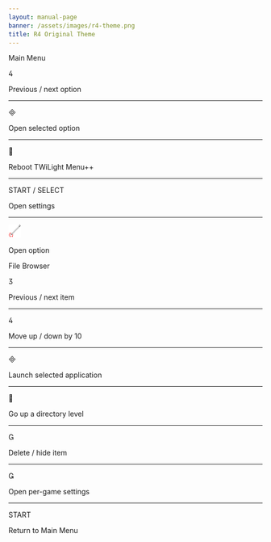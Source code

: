 ```yaml
---
layout: manual-page
banner: /assets/images/r4-theme.png
title: R4 Original Theme
---
```


<div id="main-menu" class="section-title">Main Menu</div>
<div class="section-body">
	<div class="button-action-group">
		<p class="button-action button">&#xE07E;</p>
		<p class="button-action-text">Previous / next option</p>
	</div>
	<hr>
	<div class="button-action-group">
		<p class="button-action button">&#xE000;</p>
		<p class="button-action-text">Open selected option</p>
	</div>
	<hr>
	<div class="button-action-group">
		<p class="button-action button">&#xE001;</p>
		<p class="button-action-text">Reboot TWiLight Menu++</p>
	</div>
	<hr>
	<div class="button-action-group">
		<p class="button-action">START / SELECT</p>
		<p class="button-action-text">Open settings</p>
	</div>
	<hr>
	<div class="button-action-group">
		<p class="button-action"><img src="/assets/images/tap.png"></p>
		<p class="button-action-text">Open option</p>
	</div>
</div>

<div id="file-browser" class="section-title">File Browser</div>
<div class="section-body">
	<div class="button-action-group">
		<p class="button-action button">&#xE07D;</p>
		<p class="button-action-text">Previous / next item</p>
	</div>
	<hr>
	<div class="button-action-group">
		<p class="button-action button">&#xE07E;</p>
		<p class="button-action-text">Move up / down by 10</p>
	</div>
	<hr>
	<div class="button-action-group">
		<p class="button-action button">&#xE000;</p>
		<p class="button-action-text">Launch selected application</p>
	</div>
	<hr>
	<div class="button-action-group">
		<p class="button-action button">&#xE001;</p>
		<p class="button-action-text">Go up a directory level</p>
	</div>
	<hr>
	<div class="button-action-group">
		<p class="button-action button">&#xE002;</p>
		<p class="button-action-text">Delete / hide item</p>
	</div>
	<hr>
	<div class="button-action-group">
		<p class="button-action button">&#xE003;</p>
		<p class="button-action-text">Open per-game settings</p>
	</div>
	<hr>
	<div class="button-action-group">
		<p class="button-action">START</p>
		<p class="button-action-text">Return to Main Menu</p>
	</div>
</div>
